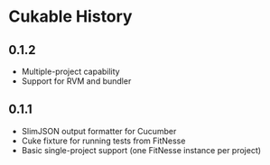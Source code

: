 Cukable History
===============

0.1.2
-----

- Multiple-project capability
- Support for RVM and bundler


0.1.1
-----

- SlimJSON output formatter for Cucumber
- Cuke fixture for running tests from FitNesse
- Basic single-project support (one FitNesse instance per project)

